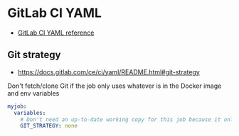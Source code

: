 # GitLab CI YAML

* [GitLab CI YAML reference](https://docs.gitlab.com/ce/ci/yaml/README.html)

## Git strategy

* <https://docs.gitlab.com/ce/ci/yaml/README.html#git-strategy>

Don't fetch/clone Git if the job only uses whatever is in the Docker image and env variables

```yaml
myjob:
  variables:
    # Don't need an up-to-date working copy for this job because it only uses files in the Docker image
    GIT_STRATEGY: none
```